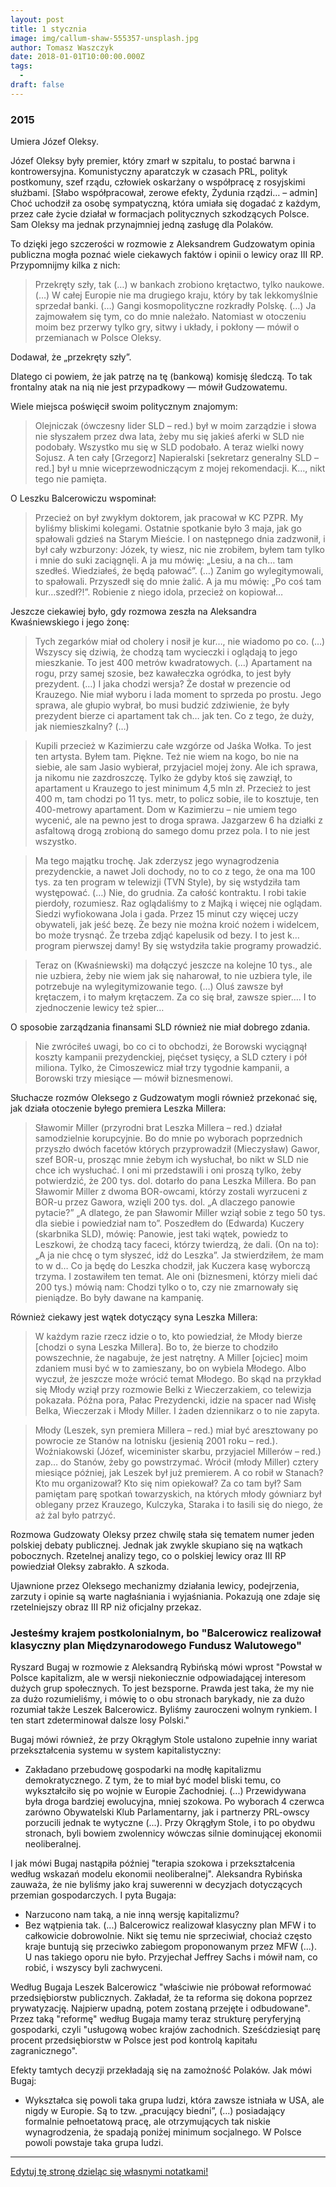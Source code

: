 ```yaml
---
layout: post
title: 1 stycznia
image: img/callum-shaw-555357-unsplash.jpg
author: Tomasz Waszczyk
date: 2018-01-01T10:00:00.000Z
tags:
  - 
draft: false  
---
```


### 2015

Umiera Józef Oleksy.

Józef Oleksy były premier, który zmarł w szpitalu, to postać barwna i kontrowersyjna. Komunistyczny aparatczyk w czasach PRL, polityk postkomuny, szef rządu, człowiek oskarżany o współpracę z rosyjskimi służbami. [Słabo współpracował, zerowe efekty, Żydunia rządzi… – admin]
Choć uchodził za osobę sympatyczną, która umiała się dogadać z każdym, przez całe życie działał w formacjach politycznych szkodzących Polsce. Sam Oleksy ma jednak przynajmniej jedną zasługę dla Polaków.

To dzięki jego szczerości w rozmowie z Aleksandrem Gudzowatym opinia publiczna mogła poznać wiele ciekawych faktów i opinii o lewicy oraz III RP. Przypomnijmy kilka z nich:

> Przekręty szły, tak (…) w bankach zrobiono krętactwo, tylko naukowe. (…) W całej Europie nie ma drugiego kraju, który by tak lekkomyślnie sprzedał banki. (…) Gangi kosmopolityczne rozkradły Polskę. (…) Ja zajmowałem się tym, co do mnie należało. Natomiast w otoczeniu moim bez przerwy tylko gry, sitwy i układy, i pokłony — mówił o przemianach w Polsce Oleksy.

Dodawał, że „przekręty szły”.

Dlatego ci powiem, że jak patrzę na tę (bankową) komisję śledczą. To tak frontalny atak na nią nie jest przypadkowy — mówił Gudzowatemu.

Wiele miejsca poświęcił swoim politycznym znajomym:

> Olejniczak (ówczesny lider SLD – red.) był w moim zarządzie i słowa nie słyszałem przez dwa lata, żeby mu się jakieś aferki w SLD nie podobały. Wszystko mu się w SLD podobało. A teraz wielki nowy Sojusz. A ten cały [Grzegorz] Napieralski [sekretarz generalny SLD – red.] był u mnie wiceprzewodniczącym z mojej rekomendacji. K…, nikt tego nie pamięta.

O Leszku Balcerowiczu wspominał:

> Przecież on był zwykłym doktorem, jak pracował w KC PZPR. My byliśmy bliskimi kolegami. Ostatnie spotkanie było 3 maja, jak go spałowali gdzieś na Starym Mieście. I on następnego dnia zadzwonił, i był cały wzburzony: Józek, ty wiesz, nic nie zrobiłem, byłem tam tylko i mnie do suki zaciągnęli. A ja mu mówię: „Lesiu, a na ch… tam szedłeś. Wiedziałeś, że będą pałować”. (…) Zanim go wylegitymowali, to spałowali. Przyszedł się do mnie żalić. A ja mu mówię: „Po coś tam kur…szedł?!”. Robienie z niego idola, przecież on kopiował…

Jeszcze ciekawiej było, gdy rozmowa zeszła na Aleksandra Kwaśniewskiego i jego żonę:

> Tych zegarków miał od cholery i nosił je kur…, nie wiadomo po co. (…) Wszyscy się dziwią, że chodzą tam wycieczki i oglądają to jego mieszkanie. To jest 400 metrów kwadratowych. (…) Apartament na rogu, przy samej szosie, bez kawałeczka ogródka, to jest były prezydent. (…) I jaka chodzi wersja? Że dostał w prezencie od Krauzego. Nie miał wyboru i lada moment to sprzeda po prostu. Jego sprawa, ale głupio wybrał, bo musi budzić zdziwienie, że były prezydent bierze ci apartament tak ch… jak ten. Co z tego, że duży, jak niemieszkalny? (…)

> Kupili przecież w Kazimierzu całe wzgórze od Jaśka Wołka. To jest ten artysta. Byłem tam. Piękne. Też nie wiem na kogo, bo nie na siebie, ale sam Jasio wybierał, przyjaciel mojej żony. Ale ich sprawa, ja nikomu nie zazdroszczę. Tylko że gdyby ktoś się zawziął, to apartament u Krauzego to jest minimum 4,5 mln zł. Przecież to jest 400 m, tam chodzi po 11 tys. metr, to policz sobie, ile to kosztuje, ten 400-metrowy apartament. Dom w Kazimierzu – nie umiem tego wycenić, ale na pewno jest to droga sprawa. Jazgarzew 6 ha działki z asfaltową drogą zrobioną do samego domu przez pola. I to nie jest wszystko.

> Ma tego majątku trochę. Jak zderzysz jego wynagrodzenia prezydenckie, a nawet Joli dochody, no to co z tego, że ona ma 100 tys. za ten program w telewizji (TVN Style), by się wstydziła tam występować. (…) Nie, do grudnia. Za całość kontraktu. I robi takie pierdoły, rozumiesz. Raz oglądaliśmy to z Majką i więcej nie oglądam. Siedzi wyfiokowana Jola i gada. Przez 15 minut czy więcej uczy obywateli, jak jeść bezę. Że bezy nie można kroić nożem i widelcem, bo może trysnąć. Że trzeba zdjąć kapelusik od bezy. I to jest k… program pierwszej damy! By się wstydziła takie programy prowadzić.

> Teraz on (Kwaśniewski) ma dołączyć jeszcze na kolejne 10 tys., ale nie uzbiera, żeby nie wiem jak się naharował, to nie uzbiera tyle, ile potrzebuje na wylegitymizowanie tego. (…) Oluś zawsze był krętaczem, i to małym krętaczem. Za co się brał, zawsze spier…. I to zjednoczenie lewicy też spier…

O sposobie zarządzania finansami SLD również nie miał dobrego zdania.

> Nie zwróciłeś uwagi, bo co ci to obchodzi, że Borowski wyciągnął koszty kampanii prezydenckiej, pięćset tysięcy, a SLD cztery i pół miliona. Tylko, że Cimoszewicz miał trzy tygodnie kampanii, a Borowski trzy miesiące — mówił biznesmenowi.

Słuchacze rozmów Oleksego z Gudzowatym mogli również przekonać się, jak działa otoczenie byłego premiera Leszka Millera:

> Sławomir Miller (przyrodni brat Leszka Millera – red.) działał samodzielnie korupcyjnie. Bo do mnie po wyborach poprzednich przyszło dwóch facetów których przyprowadził (Mieczysław) Gawor, szef BOR-u, prosząc mnie żebym ich wysłuchał, bo nikt w SLD nie chce ich wysłuchać. I oni mi przedstawili i oni proszą tylko, żeby potwierdzić, że 200 tys. dol. dotarło do pana Leszka Millera. Bo pan Sławomir Miller z dwoma BOR-owcami, którzy zostali wyrzuceni z BOR-u przez Gawora, wzięli 200 tys. dol. „A dlaczego panowie pytacie?” „A dlatego, że pan Sławomir Miller wziął sobie z tego 50 tys. dla siebie i powiedział nam to”. Poszedłem do (Edwarda) Kuczery (skarbnika SLD), mówię: Panowie, jest taki wątek, powiedz to Leszkowi, że chodzą tacy faceci, którzy twierdzą, że dali. (On na to): „A ja nie chcę o tym słyszeć, idź do Leszka”. Ja stwierdziłem, że mam to w d… Co ja będę do Leszka chodził, jak Kuczera kasę wyborczą trzyma. I zostawiłem ten temat. Ale oni (biznesmeni, którzy mieli dać 200 tys.) mówią nam: Chodzi tylko o to, czy nie zmarnowały się pieniądze. Bo były dawane na kampanię.

Również ciekawy jest wątek dotyczący syna Leszka Millera:

> W każdym razie rzecz idzie o to, kto powiedział, że Młody bierze [chodzi o syna Leszka Millera]. Bo to, że bierze to chodziło powszechnie, że nagabuje, że jest natrętny. A Miller [ojciec] moim zdaniem musi być w to zamieszany, bo on wybiela Młodego. Albo wyczuł, że jeszcze może wrócić temat Młodego. Bo skąd na przykład się Młody wziął przy rozmowie Belki z Wieczerzakiem, co telewizja pokazała. Późna pora, Pałac Prezydencki, idzie na spacer nad Wisłę Belka, Wieczerzak i Młody Miller. I żaden dziennikarz o to nie zapyta.

> Młody (Leszek, syn premiera Millera – red.) miał być aresztowany po powrocie ze Stanów na lotnisku (jesienią 2001 roku – red.). Woźniakowski (Józef, wiceminister skarbu, przyjaciel Millerów – red.) zap… do Stanów, żeby go powstrzymać. Wrócił (młody Miller) cztery miesiące później, jak Leszek był już premierem. A co robił w Stanach? Kto mu organizował? Kto się nim opiekował? Za co tam był? Sam pamiętam parę spotkań towarzyskich, na których młody gówniarz był oblegany przez Krauzego, Kulczyka, Staraka i to łasili się do niego, że aż żal było patrzyć.

Rozmowa Gudzowaty Oleksy przez chwilę stała się tematem numer jeden polskiej debaty publicznej. Jednak jak zwykle skupiano się na wątkach pobocznych. Rzetelnej analizy tego, co o polskiej lewicy oraz III RP powiedział Oleksy zabrakło. A szkoda.

Ujawnione przez Oleksego mechanizmy działania lewicy, podejrzenia, zarzuty i opinie są warte nagłaśniania i wyjaśniania. Pokazują one zdaje się rzetelniejszy obraz III RP niż oficjalny przekaz.

### Jesteśmy krajem postkolonialnym, bo "Balcerowicz realizował klasyczny plan Międzynarodowego Fundusz Walutowego"

Ryszard Bugaj w rozmowie z Aleksandrą Rybińską mówi wprost "Powstał w Polsce kapitalizm, ale w wersji niekoniecznie odpowiadającej interesom dużych grup społecznych. To jest bezsporne. Prawda jest taka, że my nie za dużo rozumieliśmy, i mówię to o obu stronach barykady, nie za dużo rozumiał także Leszek Balcerowicz. Byliśmy zauroczeni wolnym rynkiem. I ten start zdeterminował dalsze losy Polski."

Bugaj mówi również, że przy Okrągłym Stole ustalono zupełnie inny wariat przekształcenia systemu w system kapitalistyczny:
- Zakładano przebudowę gospodarki na modłę kapitalizmu demokratycznego. Z tym, że to miał być model bliski temu, co wykształciło się po wojnie w Europie Zachodniej. (...) Przewidywana była droga bardziej ewolucyjna, mniej szokowa. Po wyborach 4 czerwca zarówno Obywatelski Klub Parlamentarny, jak i partnerzy PRL-owscy porzucili jednak te wytyczne (...). Przy Okrągłym Stole, i to po obydwu stronach, byli bowiem zwolennicy wówczas silnie dominującej ekonomii neoliberalnej.

I jak mówi Bugaj nastąpiła później "terapia szokowa i przekształcenia według wskazań modelu ekonomii neoliberalnej". Aleksandra Rybińska zauważa, że nie byliśmy jako kraj suwerenni w decyzjach dotyczących przemian gospodarczych. I pyta Bugaja:
- Narzucono nam taką, a nie inną wersję kapitalizmu?
- Bez wątpienia tak. (...) Balcerowicz realizował klasyczny plan MFW i to całkowicie dobrowolnie. Nikt się temu nie sprzeciwiał, chociaż często kraje buntują się przeciwko zabiegom proponowanym przez MFW (...). U nas takiego oporu nie było. Przyjechał Jeffrey Sachs i mówił nam, co robić, i wszyscy byli zachwyceni.

Według Bugaja Leszek Balcerowicz "właściwie nie próbował reformować przedsiębiorstw publicznych. Zakładał, że ta reforma się dokona poprzez prywatyzację. Najpierw upadną, potem zostaną przejęte i odbudowane". Przez taką "reformę" według Bugaja mamy teraz strukturę peryferyjną gospodarki, czyli "usługową wobec krajów zachodnich. Sześćdziesiąt parę procent przedsiębiorstw w Polsce jest pod kontrolą kapitału zagranicznego".

Efekty tamtych decyzji przekładają się na zamożność Polaków. Jak mówi Bugaj:
- Wykształca się powoli taka grupa ludzi, która zawsze istniała w USA, ale nigdy w Europie. Są to tzw. „pracujący biedni”, (...) posiadający formalnie pełnoetatową pracę, ale otrzymujących tak niskie wynagrodzenia, że spadają poniżej minimum socjalnego. W Polsce powoli powstaje taka grupa ludzi.

---

<a href="https://github.com/TomaszWaszczyk/historia.waszczyk.com/edit/master/src/content/january-1.md" target="_blank">Edytuj tę stronę dzieląc się własnymi notatkami!</a>
